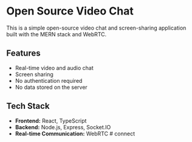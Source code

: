 # Open Source Video Chat

This is a simple open-source video chat and screen-sharing application built with the MERN stack and WebRTC.

## Features

- Real-time video and audio chat
- Screen sharing
- No authentication required
- No data stored on the server

## Tech Stack

- **Frontend:** React, TypeScript
- **Backend:** Node.js, Express, Socket.IO
- **Real-time Communication:** WebRTC
#   c o n n e c t  
 